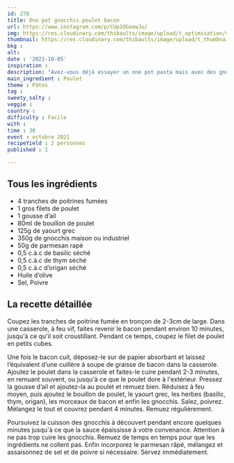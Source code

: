 ```yaml
---
id: 278
title: One pot gnocchis poulet bacon
url: https://www.instagram.com/p/CUp1OGoowJu/
img: https://res.cloudinary.com/thibaults/image/upload/t_optimisation/v1633451233/Recipes/20211005_gnocchis_poulet_bacon.jpg
thumbnail: https://res.cloudinary.com/thibaults/image/upload/t_thumbnail_josie/v1633451233/Recipes/20211005_gnocchis_poulet_bacon.jpg
bkg : 
alt: 
date : '2021-10-05'
inspiration : 
description: "Avez-vous déjà essayer un one pot pasta mais avec des gnocchis ? Essayez de toute urgence cette recette avec du poulet et du bacon."
main_ingredient : Poulet
theme : Pâtes
tag : 
sweety_salty : 
veggie : 
country : 
difficulty : Facile
with : 
time : 30
event : octobre 2021
recipeYield : 2 personnes
published : 1

---
```


## Tous les ingrédients
 - 4 tranches de poitrines fumées
 - 1 gros filets de poulet
 - 1 gousse d’ail
 - 80ml de bouillon de poulet
 - 125g de yaourt grec
 - 350g de gnocchis maison ou industriel
 - 50g de parmesan rapé
 - 0,5 c.à.c de basilic séché
 - 0,5 c.à.c de thym séché
 - 0,5 c.à.c d’origan séché
 - Huile d’olive
 - Sel, Poivre

## La recette détaillée
Coupez les tranches de poitrine fumée en tronçon de 2-3cm de large. Dans une casserole, à feu vif, faites revenir le bacon pendant environ 10 minutes, jusqu'à ce qu'il soit croustillant. Pendant ce temps, coupez le filet de poulet en petits cubes.

Une fois le bacon cuit, déposez-le sur de papier absorbant et laissez l’équivalent d’une cuillère à soupe de graisse de bacon dans la casserole. Ajoutez le poulet dans la casserole et faites-le cuire pendant 2-3 minutes, en remuant souvent, ou jusqu'à ce que le poulet dore à l'extérieur. Pressez la gousse d’ail et ajoutez-la au poulet et remuez bien. Réduisez à feu moyen, puis ajoutez le bouillon de poulet, le yaourt grec, les herbes (basilic, thym, origan), les morceaux de bacon et enfin les gnocchis. Salez, poivrez. Mélangez le tout et couvrez pendant 4 minutes. Remuez régulièrement.

Poursuivez la cuisson des gnocchis à découvert pendant encore quelques minutes jusqu'à ce que la sauce épaississe à votre convenance. Attention à ne pas trop cuire les gnocchis. Remuez de temps en temps pour que les ingrédients ne collent pas. Enfin incorporez le parmesan râpé, mélangez et assaisonnez de sel et de poivre si nécessaire. Servez immédiatement.